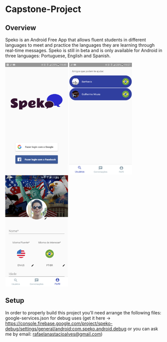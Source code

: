 # Capstone-Project

## Overview
Speko is an Android Free App that allows fluent students in different languages to meet and practice the languages they are learning through real-time messages. Speko is still in beta and is only available for Android in three languages: Portuguese, English and Spanish.

<img src="/photos/device-2017-11-24-194917.png" width="200">  <img src="/photos/device-2017-11-24-195723.png" width="200"> <img src="/photos/device-2017-11-24-195742.png" width="200">


## Setup

In order to properly build this project you'll need arrange the following files:
google-services.json for debug uses (get it here -> https://console.firebase.google.com/project/speko-debug/settings/general/android:com.speko.android.debug or you can ask me by email: rafaelanastacioalves@gmail.com)
